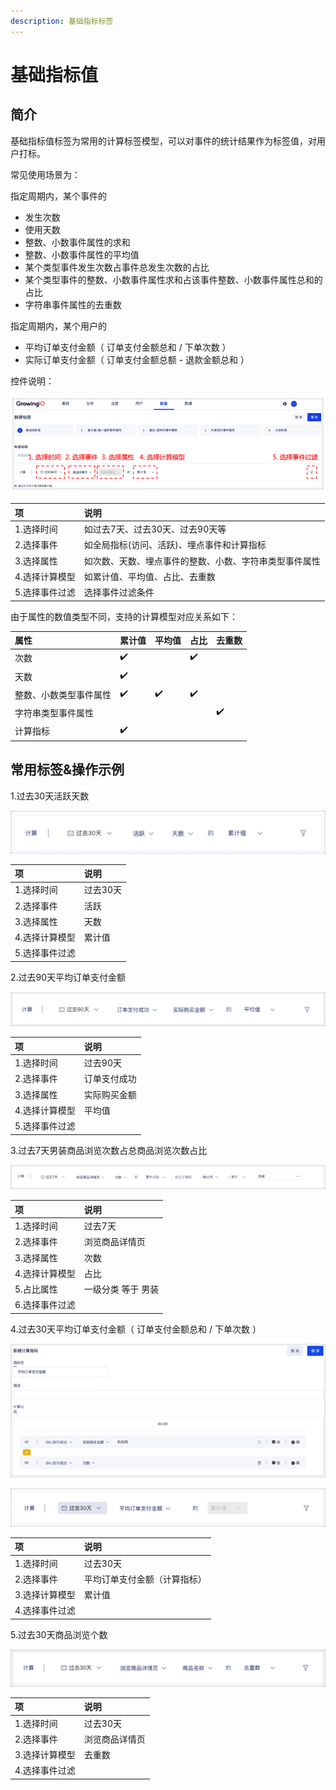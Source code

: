```yaml
---
description: 基础指标标签
---
```


# 基础指标值

## 简介

基础指标值标签为常用的计算标签模型，可以对事件的统计结果作为标签值，对用户打标。

常见使用场景为：

指定周期内，某个事件的

* 发生次数
* 使用天数
* 整数、小数事件属性的求和
* 整数、小数事件属性的平均值
* 某个类型事件发生次数占事件总发生次数的占比
* 某个类型事件的整数、小数事件属性求和占该事件整数、小数事件属性总和的占比
* 字符串事件属性的去重数

指定周期内，某个用户的

* 平均订单支付金额（ 订单支付金额总和 / 下单次数 ）
* 实际订单支付金额（ 订单支付金额总额 - 退款金额总和 ）

控件说明：

![&#x521B;&#x5EFA;&#x7D2F;&#x8BA1;&#x503C;/&#x5E73;&#x5747;&#x503C;/&#x5360;&#x6BD4;&#x6807;&#x7B7E;](../../../../.gitbook/assets/image%20%28269%29.png)

| 项 | 说明 |
| :--- | :--- |
| 1.选择时间 | 如过去7天、过去30天、过去90天等 |
| 2.选择事件 | 如全局指标\(访问、活跃\)、埋点事件和计算指标 |
| 3.选择属性 | 如次数、天数、埋点事件的整数、小数、字符串类型事件属性 |
| 4.选择计算模型 | 如累计值、平均值、占比、去重数 |
| 5.选择事件过滤 | 选择事件过滤条件 |

由于属性的数值类型不同，支持的计算模型对应关系如下：

| 属性 | 累计值 | 平均值 | 占比 | 去重数 |
| :--- | :--- | :--- | :--- | :--- |
| 次数 | ✔️ |  | ✔️ |  |
| 天数 | ✔️ |  |  |  |
| 整数、小数类型事件属性 | ✔️ | ✔️ | ✔️ |  |
| 字符串类型事件属性 |  |  |  | ✔️ |
| 计算指标 | ✔️ |  |  |  |

## 常用标签&操作示例

1.过去30天活跃天数

![](../../../../.gitbook/assets/image%20%28215%29.png)

| 项 | 说明 |
| :--- | :--- |
| 1.选择时间 | 过去30天 |
| 2.选择事件 | 活跃 |
| 3.选择属性 | 天数 |
| 4.选择计算模型 | 累计值 |
| 5.选择事件过滤 |  |

2.过去90天平均订单支付金额

![](../../../../.gitbook/assets/image%20%28217%29.png)

| 项 | 说明 |
| :--- | :--- |
| 1.选择时间 | 过去90天 |
| 2.选择事件 | 订单支付成功 |
| 3.选择属性 | 实际购买金额 |
| 4.选择计算模型 | 平均值 |
| 5.选择事件过滤 |  |

3.过去7天男装商品浏览次数占总商品浏览次数占比

![](../../../../.gitbook/assets/image%20%28213%29.png)

| 项 | 说明 |
| :--- | :--- |
| 1.选择时间 | 过去7天 |
| 2.选择事件 | 浏览商品详情页 |
| 3.选择属性 | 次数 |
| 4.选择计算模型 | 占比 |
| 5.占比属性 | 一级分类 等于 男装 |
| 6.选择事件过滤 |  |

4.过去30天平均订单支付金额（ 订单支付金额总和 / 下单次数 ）

![&#x521B;&#x5EFA;&#x8BA1;&#x7B97;&#x6307;&#x6807;&#xFF1A;&#x5E73;&#x5747;&#x8BA2;&#x5355;&#x652F;&#x4ED8;&#x91D1;&#x989D;](../../../../.gitbook/assets/image%20%28224%29.png)

![](../../../../.gitbook/assets/image%20%28223%29.png)

| 项 | 说明 |
| :--- | :--- |
| 1.选择时间 | 过去30天 |
| 2.选择事件 | 平均订单支付金额（计算指标） |
| 3.选择计算模型 | 累计值 |
| 4.选择事件过滤 |  |

5.过去30天商品浏览个数

![](../../../../.gitbook/assets/image%20%28270%29.png)

| 项 | 说明 |
| :--- | :--- |
| 1.选择时间 | 过去30天 |
| 2.选择事件 | 浏览商品详情页 |
| 3.选择计算模型 | 去重数 |
| 4.选择事件过滤 |  |

